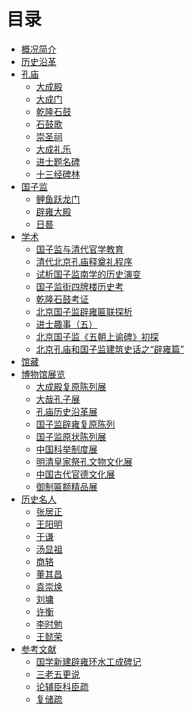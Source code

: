# 目录

- [概况简介](./README.md)
- [历史沿革](./history.md)
- [孔庙](./Kongmiao/README.md)
    - [大成殿](./Kongmiao/Kongmiao-1.md)
    - [大成门](./Kongmiao/Kongmiao-2.md)
    - [乾隆石鼓]()
    - [石鼓歌]()
    - [崇圣祠](./Kongmiao/Kongmiao-3.md)
    - [大成礼乐](./Kongmiao/Kongmiao-3-1.md)
    - [进士题名碑](./Kongmiao/Kongmiao-4.md)
    - [十三经碑林](./Kongmiao/Kongmiao-5.md)
- [国子监](./ImperialCollege/README.md)
    - [鲤鱼跃龙门](./ImperialCollege/ImperialCollege-1.md)
    - [辟雍大殿](./ImperialCollege/ImperialCollege-2.md)
    - [日晷](./ImperialCollege/ImperialCollege-3.md)
- [学术]()
    - [国子监与清代官学教育](./academe/academe-1.md)
    - [清代北京孔庙释奠礼程序](./academe/academe-2.md)
    - [试析国子监南学的历史演变](./academe/academe-3.md)
    - [国子监街四牌楼历史考](./academe/academe-4.md)
    - [乾隆石鼓考证](./academe/academe-5.md)
    - [北京国子监辟雍匾联探析](./academe/academe-6.md)
    - [进士趣事（五）](./academe/academe-7.md)
    - [北京国子监《五朝上谕碑》初探](./academe/academe-8.md)
    - [北京孔庙和国子监建筑史话之“辟雍篇”](./academe/academe-9.md)
- [馆藏]()
- [博物馆展览]()
    - [大成殿复原陈列展]()
    - [大哉孔子展](./exhibitions/exhibition-2.md)
    - [孔庙历史沿革展]()
    - [国子监辟雍复原陈列]()
    - [国子监原状陈列展]()
    - [中国科举制度展](./exhibitions/exhibition-6.md)
    - [明清皇家祭孔文物文化展](./exhibitions/exhibition-7.md)
    - [中国古代官德文化展](./exhibitions/exhibition-8.md)
    - [御制匾额精品展](./exhibitions/exhibition-9.md)
- [历史名人]()
    - [张居正](./celebrities/celebrity-1.md)
    - [王阳明](./celebrities/celebrity-2.md)
    - [于谦](./celebrities/celebrity-3.md)
    - [汤显祖](./celebrities/celebrity-4.md)
    - [商辂](./celebrities/celebrity-5.md)
    - [董其昌](./celebrities/celebrity-6.md)
    - [袁崇焕](./celebrities/celebrity-7.md)
    - [刘墉](./celebrities/celebrity-8.md)
    - [许衡]()
    - [李时勉]()
    - [王懿荣]()
- [参考文献]()
    - [国学新建辟雍环水工成碑记]()
    - [三老五更说]()
    - [论辅臣科臣疏]()
    - [复储疏]()
